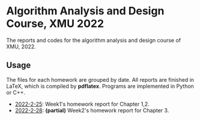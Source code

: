 # Algorithm Analysis and Design Course, XMU 2022

The reports and codes for the algorithm analysis and design course of XMU, 2022. 



## Usage



The files for each homework are grouped by date. All reports are finished in LaTeX, which is compiled by **pdflatex**. Programs are implemented in Python or C++.


- [2022-2-25](https://github.com/SmartPolarBear/algorithm-analysis-csxmu-2022/tree/main/2022-2-25): Week1's homework report for Chapter 1,2.
- [2022-2-28](https://github.com/SmartPolarBear/algorithm-analysis-csxmu-2022/tree/main/2022-2-28): **(partial)** Week2's homework report for Chapter 3.
